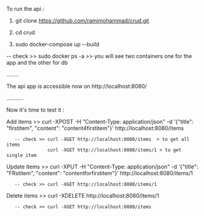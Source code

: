 To run the api :

1. git clone  https://github.com/ramimohammad/crud.git

2. cd crud

3. sudo docker-compose up --build

-- check >> sudo docker ps -a >> you will see two containers one for the app and the other for db

........

The api app is accessible now on http://localhost:8080/

...........

Now it's time to test it : 

Add items >> curl -XPOST -H "Content-Type: application/json" -d '{"title": "firstitem", "content": "content4firstitem"}' http://localhost:8080/items 

       -- check >> curl -XGET http://localhost:8080/items  > to get all items
                   curl -XGET http://localhost:8080/items/1 > to get single item


Update items >> curl -XPUT -H "Content-Type: application/json" -d '{"title": "FRstitem", "content": "contentforfirstitem"}' http://localhost:8080/items/1


       -- check >> curl -XGET http://localhost:8080/items/1 


Delete items >> curl -XDELETE http://localhost:8080/items/1

       -- check >> curl -XGET http://localhost:8080/items




